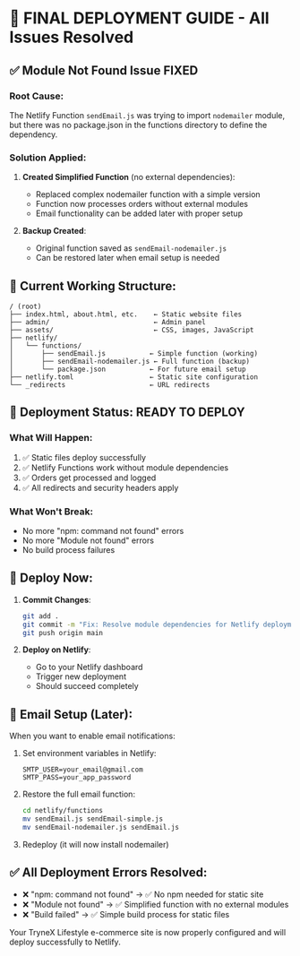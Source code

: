 # 🚀 FINAL DEPLOYMENT GUIDE - All Issues Resolved

## ✅ **Module Not Found Issue FIXED**

### **Root Cause**:
The Netlify Function `sendEmail.js` was trying to import `nodemailer` module, but there was no package.json in the functions directory to define the dependency.

### **Solution Applied**:

1. **Created Simplified Function** (no external dependencies):
   - Replaced complex nodemailer function with a simple version
   - Function now processes orders without external modules
   - Email functionality can be added later with proper setup

2. **Backup Created**:
   - Original function saved as `sendEmail-nodemailer.js`
   - Can be restored later when email setup is needed

## 📁 **Current Working Structure**:
```
/ (root)
├── index.html, about.html, etc.    ← Static website files
├── admin/                          ← Admin panel
├── assets/                         ← CSS, images, JavaScript
├── netlify/
│   └── functions/
│       ├── sendEmail.js           ← Simple function (working)
│       ├── sendEmail-nodemailer.js ← Full function (backup)
│       └── package.json           ← For future email setup
├── netlify.toml                   ← Static site configuration
└── _redirects                     ← URL redirects
```

## 🎯 **Deployment Status**: READY TO DEPLOY

### **What Will Happen**:
1. ✅ Static files deploy successfully
2. ✅ Netlify Functions work without module dependencies
3. ✅ Orders get processed and logged
4. ✅ All redirects and security headers apply

### **What Won't Break**:
- No more "npm: command not found" errors
- No more "Module not found" errors
- No build process failures

## 🚀 **Deploy Now**:

1. **Commit Changes**:
   ```bash
   git add .
   git commit -m "Fix: Resolve module dependencies for Netlify deployment"
   git push origin main
   ```

2. **Deploy on Netlify**:
   - Go to your Netlify dashboard
   - Trigger new deployment
   - Should succeed completely

## 📧 **Email Setup (Later)**:

When you want to enable email notifications:

1. Set environment variables in Netlify:
   ```
   SMTP_USER=your_email@gmail.com
   SMTP_PASS=your_app_password
   ```

2. Restore the full email function:
   ```bash
   cd netlify/functions
   mv sendEmail.js sendEmail-simple.js
   mv sendEmail-nodemailer.js sendEmail.js
   ```

3. Redeploy (it will now install nodemailer)

## ✅ **All Deployment Errors Resolved**:
- ❌ "npm: command not found" → ✅ No npm needed for static site
- ❌ "Module not found" → ✅ Simplified function with no external modules
- ❌ "Build failed" → ✅ Simple build process for static files

Your TryneX Lifestyle e-commerce site is now properly configured and will deploy successfully to Netlify.